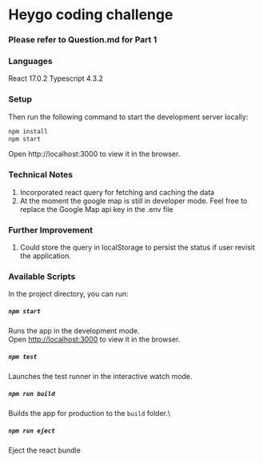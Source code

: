 # Heygo coding challenge

### Please refer to Question.md for Part 1

### Languages
React 17.0.2
Typescript 4.3.2

### Setup
Then run the following command to start the development server locally:

```sh
npm install
npm start
```

Open http://localhost:3000 to view it in the browser.

### Technical Notes
1. Incorporated react query for fetching and caching the data
2. At the moment the google map is still in developer mode. Feel free to replace the Google Map api key in the .env file 

### Further Improvement
1. Could store the query in localStorage to persist the status if user revisit the application.

### Available Scripts

In the project directory, you can run:

##### `npm start`

Runs the app in the development mode.\
Open [http://localhost:3000](http://localhost:3000) to view it in the browser.


##### `npm test`

Launches the test runner in the interactive watch mode.

##### `npm run build`

Builds the app for production to the `build` folder.\

##### `npm run eject`

Eject the react bundle

